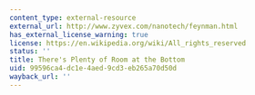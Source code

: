 ```yaml
---
content_type: external-resource
external_url: http://www.zyvex.com/nanotech/feynman.html
has_external_license_warning: true
license: https://en.wikipedia.org/wiki/All_rights_reserved
status: ''
title: There's Plenty of Room at the Bottom
uid: 99596ca4-dc1e-4aed-9cd3-eb265a70d50d
wayback_url: ''
---
```

